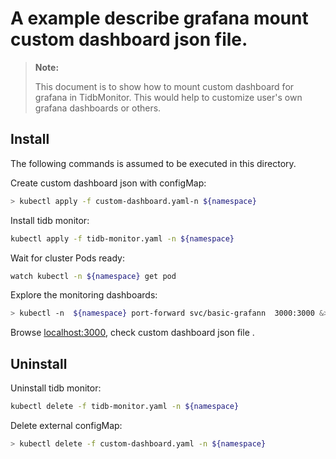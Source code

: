 # A example describe grafana mount custom dashboard json file.

> **Note:**
>
> This document is to show how to mount custom dashboard for grafana in TidbMonitor. 
> This would help to customize user's own grafana dashboards or others.

## Install

The following commands is assumed to be executed in this directory.

Create custom dashboard json with configMap:

```bash
> kubectl apply -f custom-dashboard.yaml-n ${namespace}
```

Install tidb monitor:

```bash
kubectl apply -f tidb-monitor.yaml -n ${namespace}
```

Wait for cluster Pods ready:

```bash
watch kubectl -n ${namespace} get pod
```


Explore the monitoring dashboards:

```bash
> kubectl -n  ${namespace} port-forward svc/basic-grafann  3000:3000 &>/tmp/pf-grafana.log &
```

Browse [localhost:3000](http://localhost:3000), check custom dashboard json file .

## Uninstall


Uninstall tidb monitor:

```bash
kubectl delete -f tidb-monitor.yaml -n ${namespace}
```

Delete external configMap:
```bash
> kubectl delete -f custom-dashboard.yaml -n ${namespace}
```

